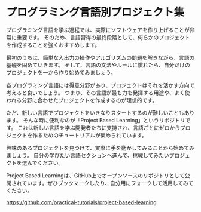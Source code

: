 # プログラミング言語別プロジェクト集

プログラミング言語を学ぶ過程では、実際にソフトウェアを作り上げることが非常に重要です。
そのため、言語習得の最終段階として、何らかのプロジェクトを作成することを強くおすすめします。

最初のうちは、簡単な入出力の操作やアルゴリズムの問題を解きながら、言語の基礎を固めていきます。
そして、言語の文法やルールに慣れたら、自分だけのプロジェクトを一から作り始めてみましょう。

各プログラミング言語には得意分野があり、プロジェクトはそれを活かす方向で考えると良いでしょう。
つまり、その言語が最も力を発揮する用途や、よく使われる分野に合わせたプロジェクトを作成するのが理想的です。

ただ、新しい言語でプロジェクトをいきなりスタートするのが難しいこともあります。
そんな時に便利なのが「Project Based Learning」というリポジトリです。
これは新しい言語を学ぶ開発者たちに支持され、言語ごとにゼロからプロジェクトを作るためのチュートリアルが集められています。

興味のあるプロジェクトを見つけて、実際に手を動かしてみることから始めてみましょう。
自分の学びたい言語セクションへ進んで、挑戦してみたいプロジェクトを選んでください。

Project Based Learningは、GitHub上でオープンソースのリポジトリとして公開されています。ぜひブックマークしたり、自分用にフォークして活用してみてください。

https://github.com/practical-tutorials/project-based-learning